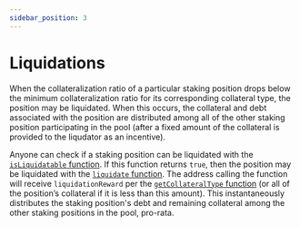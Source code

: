 ```yaml
---
sidebar_position: 3
---
```


# Liquidations

When the collateralization ratio of a particular staking position drops below the minimum collateralization ratio for its corresponding collateral type, the position may be liquidated. When this occurs, the collateral and debt associated with the position are distributed among all of the other staking position participating in the pool (after a fixed amount of the collateral is provided to the liqudator as an incentive).

Anyone can check if a staking position can be liquidated with the [`isLiquidatable` function](/protocol/technical-reference/smart-contracts#isliquidatable). If this function returns `true`, then the position may be liquidated with the [`liquidate` function](/protocol/technical-reference/smart-contracts#liquidate). The address calling the function will receive `liquidationReward` per the [`getCollateralType` function](/protocol/technical-reference/smart-contracts#getcollateraltype) (or all of the position’s collateral if it is less than this amount). This instantaneously distributes the staking position's debt and remaining collateral among the other staking positions in the pool, pro-rata.
